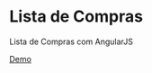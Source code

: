 Lista de Compras
================

Lista de Compras com AngularJS

[Demo](http://lucas.bello.li/angularjs-lista-de-compras "Lista de Compras")

